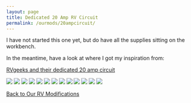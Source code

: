 ```yaml
---
layout: page
title: Dedicated 20 Amp RV Circuit
permalink: /ourmods/20ampcircuit/
---
```


I have not started this one yet, but do have all the supplies sitting on the workbench.

In the meantime, have a look at where I got my inspiration from:

[RVgeeks and their dedicated 20 amp circuit](https://www.youtube.com/watch?v=w1ZO5RxKoq8&t=407s)

<img src="/assets/web20Amp1.jpg"/>

<img src="/assets/web20Amp2.jpg"/>

<img src="/assets/web20Amp3.jpg"/>

<img src="/assets/web20Amp4.jpg"/>

<img src="/assets/web20Amp13.jpg"/>

<img src="/assets/web20Amp14.jpg"/>

<img src="/assets/web20Amp17.jpg"/>

<img src="/assets/web20Amp18.jpg"/>

<img src="/assets/web20Amp9.jpg"/>

<img src="/assets/web20Amp20.jpg"/>

<img src="/assets/web20Amp21.jpg"/>

<img src="/assets/web20Amp22.jpg"/>

<img src="/assets/web20Amp23.jpg"/>

<br>

[Back to Our RV Modifications](/ourmods/)
